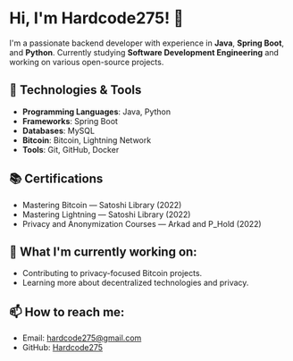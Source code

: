 # Hi, I'm Hardcode275! 👋

I'm a passionate backend developer with experience in **Java**, **Spring Boot**, and **Python**. Currently studying **Software Development Engineering** and working on various open-source projects.

## 🔧 Technologies & Tools
- **Programming Languages**: Java, Python
- **Frameworks**: Spring Boot
- **Databases**: MySQL
- **Bitcoin**: Bitcoin, Lightning Network
- **Tools**: Git, GitHub, Docker

## 📚 Certifications
- Mastering Bitcoin — Satoshi Library (2022)
- Mastering Lightning — Satoshi Library (2022)
- Privacy and Anonymization Courses — Arkad and P_Hold (2022)

## 🌱 What I'm currently working on:
- Contributing to privacy-focused Bitcoin projects.
- Learning more about decentralized technologies and privacy.

## 📫 How to reach me:
- Email: [hardcode275@gmail.com](mailto:hardcode275@gmail.com)
- GitHub: [Hardcode275](https://github.com/Hardcode275)



